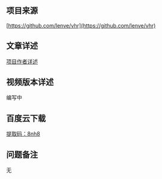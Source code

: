 ## 项目来源
[https://github.com/lenve/vhr](https://github.com/lenve/vhr)
## 文章详述
[项目作者详述](https://github.com/lenve/vhr)
## 视频版本详述
编写中
## 百度云下载
[提取码：8nh8](https://pan.baidu.com/s/1ML0l9CqGlqIx0yXiEI6mFA)
## 问题备注
无